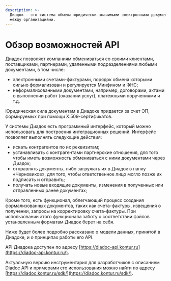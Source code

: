 ```yaml
---
description: >-
  Диадок – это система обмена юридически-значимыми электронными документами
  между организациями.
---
```


# Обзор возможностей API

Диадок позволяет компаниям обмениваться со своими клиентами, поставщиками, партнерами, удаленными подразделениями любыми документами, в том числе:

* электронными счетами-фактурами, порядок обмена которыми сильно формализован и регулируется Минфином и ФНС;
* неформализованными документами, например, договорами, актами о выполнении работ \(оказании услуг\), платежными поручениями и т.д.

Юридическая сила документам в Диадоке придается за счет ЭП, формируемых при помощи X.509-сертификатов.

У системы Диадок есть программный интерфейс, который можно использовать для построения интеграционных решений. Интерфейс позволяет выполнять следующие действия:

* искать контрагентов по их реквизитам;
* устанавливать с контрагентами партнерские отношения, для того чтобы иметь возможность обмениваться с ними документами через Диадок;
* отправлять документы, либо загружать их в Диадок в папку «Черновиков», для того, чтобы ответственное лицо могло позже их подписать и отправить;
* получать новые входящие документы, изменения в полученных или отправленных ранее документах;

Кроме того, есть функционал, облегчающий процесс создания формализованных документов, таких как счета-фактуры, извещения о получении, запросы на корректировку счета-фактуры. При использовании этого функционала заботу о соответствии файлов установленным форматам Диадок берет на себя.

Ниже будет более подробно рассказано о модели данных, принятой в Диадоке, и о принципах работы его API.

API Диадока доступен по адресу [https://diadoc-api.kontur.ru](https://diadoc-api.kontur.ru/).

Актуальную версию инструментария для разработчиков с описанием Diadoc API и примерами его использования можно найти по адресу [https://diadoc.kontur.ru/sdk/](https://diadoc.kontur.ru/sdk/).

